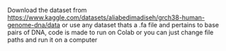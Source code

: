 Download the dataset from https://www.kaggle.com/datasets/aliabedimadiseh/grch38-human-genome-dna/data
or use any dataset thats a .fa file and pertains to base pairs of DNA, code is made to run on Colab or you can just change file paths and run it on a computer
